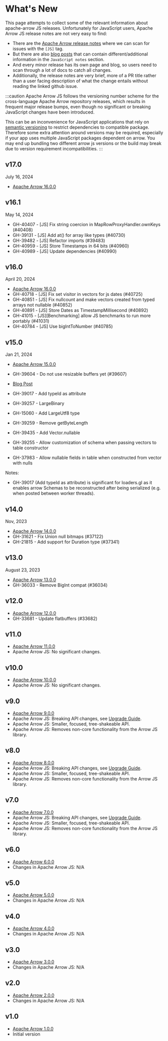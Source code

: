 # What's New

This page attempts to collect some of the relevant information about apache-arrow JS releases.
Unfortunately for JavaScript users, Apache Arrow JS release notes are not very easy to find:

- There are the [Apache Arrow release notes](https://arrow.apache.org/release/) where we can scan for issues with the `[JS]` tag.
- But there are also [blog posts](https://arrow.apache.org/blog/) that can contain different/additional information in the `JavaScript notes` section.
- And every minor release has its own page and blog, so users need to scan through a lot of docs to catch all changes.
- Additionally, the release notes are very brief, more of a PR title rather than a user facing description of what the change entails without reading the linked github issue.

:::caution
Apache Arrow JS follows the versioning number scheme for the cross-language Apache Arrow repository releases,
which results in frequent major release bumps, even though no significant or breaking JavaScript changes have been introduced.

This can be an inconvenience for JavaScript applications that rely on [semantic versioning](https://semver.org)
to restrict dependencies to compatible package. Therefore some extra attention around versions may be required,
especially if your app uses multiple JavaScript packages dependent on arrow. You may end up bundling two
different arrow js versions or the build may break due to version requirement incompatibilities.
:::

## v17.0

July 16, 2024

- [Apache Arrow 16.0.0](https://arrow.apache.org/release/17.0.0.html)

## v16.1

May 14, 2024

- GH-40407 - [JS] Fix string coercion in MapRowProxyHandler.ownKeys (#40408)
- GH-39131 - [JS] Add at() for array like types (#40730)
- GH-39482 - [JS] Refactor imports (#39483)
- GH-40959 - [JS] Store Timestamps in 64 bits (#40960)
- GH-40989 - [JS] Update dependencies (#40990)

## v16.0

April 20, 2024

- [Apache Arrow 16.0.0](https://arrow.apache.org/release/16.0.0.html)
- GH-40718 - [JS] Fix set visitor in vectors for js dates (#40725)
- GH-40851 - [JS] Fix nullcount and make vectors created from typed arrays not nullable (#40852)
- GH-40891 - [JS] Store Dates as TimestampMillisecond (#40892)
- GH-41015 - [JS][Benchmarking] allow JS benchmarks to run more portably (#41031)
- GH-40784 - [JS] Use bigIntToNumber (#40785)

## v15.0

Jan 21, 2024

- [Apache Arrow 15.0.0](https://arrow.apache.org/release/15.0.0.html)
- GH-39604 - Do not use resizable buffers yet (#39607)

- [Blog Post](https://arrow.apache.org/blog/2024/01/21/15.0.0-release/#javascript-notes)
- GH-39017 - Add typeId as attribute
- GH-39257 - LargeBinary
- GH-15060 - Add LargeUtf8 type
- GH-39259 - Remove getByteLength
- GH-39435 - Add Vector.nullable
- GH-39255 - Allow customization of schema when passing vectors to table constructor
- GH-37983 - Allow nullable fields in table when constructed from vector with nulls

Notes:

- GH-39017 (Add typeId as attribute) is significant for loaders.gl as it enables arrow Schemas to be
  reconstructed after being serialized (e.g. when posted between worker threads).

## v14.0

Nov, 2023

- [Apache Arrow 14.0.0](https://arrow.apache.org/release/14.0.0.html)
- GH-31621 - Fix Union null bitmaps (#37122)
- GH-21815 - Add support for Duration type (#37341)

## v13.0

August 23, 2023

- [Apache Arrow 13.0.0](https://arrow.apache.org/release/13.0.0.html)
- GH-36033 - Remove BigInt compat (#36034)

## v12.0

- [Apache Arrow 12.0.0](https://arrow.apache.org/release/12.0.0.html)
- GH-33681 - Update flatbuffers (#33682)

## v11.0

- [Apache Arrow 11.0.0](https://arrow.apache.org/release/11.0.0.html)
- Apache Arrow JS: No significant changes.

## v10.0

- [Apache Arrow 10.0.0](https://arrow.apache.org/release/10.0.0.html)
- Apache Arrow JS: No significant changes.

## v9.0

- [Apache Arrow 9.0.0](https://arrow.apache.org/release/9.0.0.html)
- Apache Arrow JS: Breaking API changes, see [Upgrade Guide](./upgrade-guide).
- Apache Arrow JS: Smaller, focused, tree-shakeable API.
- Apache Arrow JS: Removes non-core functionality from the Arrow JS library.

## v8.0

- [Apache Arrow 8.0.0](https://arrow.apache.org/release/8.0.0.html)
- Apache Arrow JS: Breaking API changes, see [Upgrade Guide](./upgrade-guide).
- Apache Arrow JS: Smaller, focused, tree-shakeable API.
- Apache Arrow JS: Removes non-core functionality from the Arrow JS library.

## v7.0

- [Apache Arrow 7.0.0](https://arrow.apache.org/release/7.0.0.html)
- Apache Arrow JS: Breaking API changes, see [Upgrade Guide](./upgrade-guide).
- Apache Arrow JS: Smaller, focused, tree-shakeable API.
- Apache Arrow JS: Removes non-core functionality from the Arrow JS library.

## v6.0

- [Apache Arrow 6.0.0](https://arrow.apache.org/release/6.0.0.html)
- Changes in Apache Arrow JS: N/A

## v5.0

- [Apache Arrow 5.0.0](https://arrow.apache.org/release/5.0.0.html)
- Changes in Apache Arrow JS: N/A

## v4.0

- [Apache Arrow 4.0.0](https://arrow.apache.org/release/4.0.0.html)
- Changes in Apache Arrow JS: N/A

## v3.0

- [Apache Arrow 3.0.0](https://arrow.apache.org/release/3.0.0.html)
- Changes in Apache Arrow JS: N/A

## v2.0

- [Apache Arrow 2.0.0](https://arrow.apache.org/release/2.0.0.html)
- Changes in Apache Arrow JS: N/A

## v1.0

- [Apache Arrow 1.0.0](https://arrow.apache.org/release/1.0.0.html)
- Initial version

